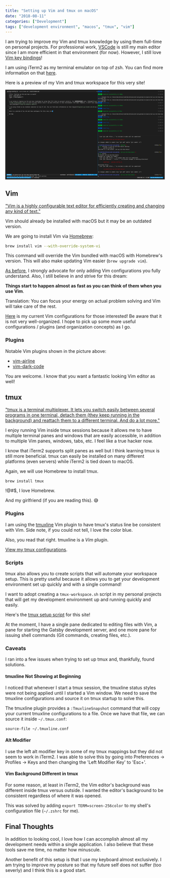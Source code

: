 ```yaml
---
title: "Setting up Vim and tmux on macOS"
date: "2018-08-11"
categories: ["Development"]
tags: ["development environment", "macos", "tmux", "vim"]
---
```


I am trying to improve my Vim and tmux knowledge by using them full-time on personal projects. For professional work, [VSCode](https://code.visualstudio.com/) is still my main editor since I am more efficient in that environment (for now). However, I still love [Vim key bindings](/blog/vim-progress-update)!

I am using iTerm2 as my terminal emulator on top of zsh. You can find more information on that [here](/blog/set-up-iterm2-zsh-oh-my-zsh).

Here is a preview of my Vim and tmux workspace for this very site!

![Vim and tmux Setup](vim-tmux-setup.png)

## Vim

["Vim is a highly configurable text editor for efficiently creating and changing any kind of text."](https://www.vim.org/)

Vim should already be installed with macOS but it may be an outdated version.

We are going to install Vim via [Homebrew](https://brew.sh/):

```bash
brew install vim --with-override-system-vi
```

This command will override the Vim bundled with macOS with Homebrew's version. This will also make updating Vim easier (`brew upgrade vim`).

[As before](/blog/using-vim-for-a-week), I strongly advocate for only adding Vim configurations you fully understand. Also, I still believe in and strive for this dream:

**Things start to happen almost as fast as you can think of them when you use Vim**.

Translation: You can focus your energy on actual problem solving and Vim will take care of the rest.

[Here](https://gist.github.com/davidlamt/77b6c48ee3b84d66711cc7922f36c5e8) is my current Vim configurations for those interested! Be aware that it is not very well-organized. I hope to pick up some more useful configurations / plugins (and organization concepts) as I go.

### Plugins

Notable Vim plugins shown in the picture above:

- [vim-airline](https://github.com/vim-airline/vim-airline)
- [vim-dark-code](https://github.com/tomasiser/vim-code-dark)

You are welcome. I know that you want a fantastic looking Vim editor as well!

## tmux

["tmux is a terminal multiplexer. It lets you switch easily between several programs in one terminal, detach them (they keep running in the background) and reattach them to a different terminal. And do a lot more."](https://github.com/tmux/tmux/wiki) 

I enjoy running Vim inside tmux sessions because it allows me to have multiple terminal panes and windows that are easily accessible, in addition to multiple Vim panes, windows, tabs, etc. I feel like a true hacker now.

I know that iTerm2 supports split panes as well but I think learning tmux is still more beneficial. tmux can easily be installed on many different platforms (even servers) while iTerm2 is tied down to macOS.

Again, we will use Homebrew to install tmux.

```bash
brew install tmux
```

!@#$, I love Homebrew.

And my girlfriend (if you are reading this). 😅

### Plugins

I am using the [tmuxline](https://github.com/edkolev/tmuxline.vim) Vim plugin to have tmux's status line be consistent with Vim. Side note, if you could not tell, I love the color blue.

Also, you read that right. tmuxline is a _Vim_ plugin.

[View my tmux configurations](https://gist.github.com/davidlamt/444ad0d60a09a9a3e10a58a4ce884531).

### Scripts

tmux also allows you to create scripts that will automate your workspace setup. This is pretty useful because it allows you to get your development environment set up quickly and with a single command!

I want to adopt creating a `tmux-workspace.sh` script in my personal projects that will get my development environment up and running quickly and easily.

Here's the [tmux setup script](https://github.com/davidlamt/davidtranscend-com-gatsby/blob/master/tmux-workspace.sh) for this site!

At the moment, I have a single pane dedicated to editing files with Vim, a pane for starting the Gatsby development server, and one more pane for issuing shell commands (Git commands, creating files, etc.).

### Caveats

I ran into a few issues when trying to set up tmux and, thankfully, found solutions.

#### tmuxline Not Showing at Beginning

I noticed that whenever I start a tmux session, the tmuxline status styles were not being applied until I started a Vim window. We need to save the tmuxline configurations and source it on tmux startup to solve this.

The tmuxline plugin provides a `:TmuxlineSnapshot` command that will copy your current tmuxline configurations to a file. Once we have that file, we can source it inside `~/.tmux.conf`:

```bash
source-file ~/.tmuxline.conf
```

#### Alt Modifier

I use the left alt modifier key in some of my tmux mappings but they did not seem to work in iTerm2. I was able to solve this by going into Preferences -> Profiles -> Keys and then changing the 'Left Modifier Key' to 'Esc+'.

#### Vim Background Different in tmux

For some reason, at least in iTerm2, the Vim editor's background was different inside tmux versus outside. I wanted the editor's background to be consistent regardless of where it was opened.

This was solved by adding `export TERM=screen-256color` to my shell's configuration file (`~/.zshrc` for me).

## Final Thoughts

In addition to looking cool, I love how I can accomplish almost all my development needs within a single application. I also believe that these tools save me time, no matter how minuscule.

Another benefit of this setup is that I use my keyboard almost exclusively. I am trying to improve my posture so that my future self does not suffer (too severly) and I think this is a good start.

